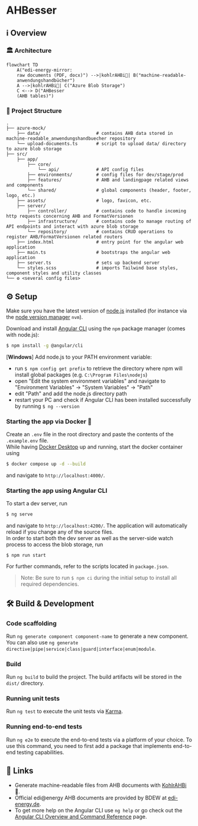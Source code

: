# AHBesser

## ℹ️ Overview

### 🏛 Architecture

```mermaid
flowchart TD
    A("edi-energy-mirror:
    raw documents (PDF, docx)") -->|kohlrAHBi🥬| B("machine-readable-
    anwendungshandbücher")
    A -->|kohlrAHBi🥬| C("Azure Blob Storage")
    C <--> D("AHBesser
    (AHB tables)")
```

### 📂 Project Structure

```
.
├── azure-mock/
    ├── data/                     # contains AHB data stored in machine-readable_anwendungshandbuecher repository
    └── upload-documents.ts       # script to upload data/ directory to azure blob storage
├── src/
    ├── app/
        ├── core/
            └── api/              # API config files
        ├── environments/         # config files for dev/stage/prod
        ├── features/             # AHB and landingpage related views and components
        └── shared/               # global components (header, footer, logo, etc.)
    ├── assets/                   # logo, favicon, etc.
    ├── server/
        ├── controller/           # contains code to handle incoming http requests concerning AHB and FormatVersionen
        ├── infrastructure/       # contains code to manage routing of API endpoints and interact with azure blob storage
        └── repository/           # contains CRUD operations to register AHB/FormatVersionen related routers
    ├── index.html                # entry point for the angular web application
    ├── main.ts                   # bootstraps the angular web application
    ├── server.ts                 # sets up backend server
    └── styles.scss               # imports Tailwind base styles, component styles and utility classes
└── ⚙️ <several config files>
```

## ⚙️ Setup

Make sure you have the latest version of [node.js](https://nodejs.org/en) installed (for instance via the [node version manager](https://github.com/nvm-sh/nvm) `nvm`).

Download and install [Angular CLI](https://v17.angular.io/cli) using the `npm` package manager (comes with node.js):

```bash
$ npm install -g @angular/cli
```

[**Windows**] Add node.js to your PATH environment variable:

- run `$ npm config get prefix` to retrieve the directory where npm will install global packages (e.g. `C:\Program Files\nodejs`)
- open "Edit the system environment variables" and navigate to "Environment Variables" -> "System Variables" -> "Path"
- edit "Path" and add the node.js directory path
- restart your PC and check if Angular CLI has been installed successfully by running `$ ng --version`

### Starting the app via Docker 🐋

Create an `.env` file in the root directory and paste the contents of the `.example.env` file.<br>
While having [Docker Desktop](https://www.docker.com/products/docker-desktop/) up and running, start the docker container using

```bash
$ docker compose up -d --build
```

and navigate to `http://localhost:4000/`.

### Starting the app using Angular CLI

To start a dev server, run

```bash
$ ng serve
```

and navigate to `http://localhost:4200/`.
The application will automatically reload if you change any of the source files.<br>
In order to start both the dev server as well as the server-side watch process to access the blob storage, run

```shell
$ npm run start
```

For further commands, refer to the scripts located in `package.json`.

> Note: Be sure to run `$ npm ci` during the initial setup to install all required dependencies.

## 🛠️ Build & Development

### Code scaffolding

Run `ng generate component component-name` to generate a new component. You can also use `ng generate directive|pipe|service|class|guard|interface|enum|module`.

### Build

Run `ng build` to build the project. The build artifacts will be stored in the `dist/` directory.

### Running unit tests

Run `ng test` to execute the unit tests via [Karma](https://karma-runner.github.io).

### Running end-to-end tests

Run `ng e2e` to execute the end-to-end tests via a platform of your choice. To use this command, you need to first add a package that implements end-to-end testing capabilities.

## 🔗 Links

- Generate machine-readable files from AHB documents with [KohlrAHBi](https://github.com/Hochfrequenz/kohlrahbi) 🥬.
- Official edi@energy AHB documents are provided by BDEW at [edi-energy.de](https://www.edi-energy.de/index.php?id=38).
- To get more help on the Angular CLI use `ng help` or go check out the [Angular CLI Overview and Command Reference](https://angular.io/cli) page.
